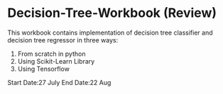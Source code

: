 # Decision-Tree-Workbook (Review)

This workbook contains implementation of decision tree classifier and decision tree regressor in three ways:
1. From scratch in python
2. Using Scikit-Learn Library
3. Using Tensorflow

Start Date:27 July
End Date:22 Aug
